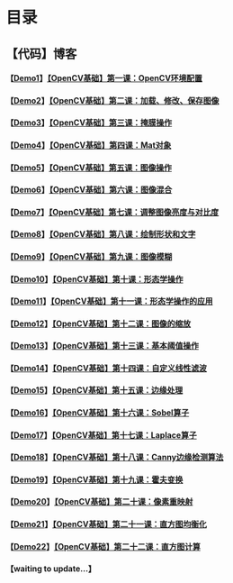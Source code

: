 # 目录

## 【代码】博客

#### 【[Demo1](https://github.com/x-jeff/OpenCV_Code_Demo/tree/master/Demo1)】[【OpenCV基础】第一课：OpenCV环境配置](http://shichaoxin.com/2019/01/19/OpenCV基础-第一课-OpenCV环境配置/)

#### 【[Demo2](https://github.com/x-jeff/OpenCV_Code_Demo/tree/master/Demo2)】[【OpenCV基础】第二课：加载、修改、保存图像](http://shichaoxin.com/2019/04/01/OpenCV基础-第二课-加载-修改-保存图像/)

#### 【[Demo3](https://github.com/x-jeff/OpenCV_Code_Demo/tree/master/Demo3)】[【OpenCV基础】第三课：掩膜操作](http://shichaoxin.com/2019/06/02/OpenCV基础-第三课-掩膜操作/)

#### 【[Demo4](https://github.com/x-jeff/OpenCV_Code_Demo/tree/master/Demo4)】[【OpenCV基础】第四课：Mat对象](http://shichaoxin.com/2019/08/06/OpenCV基础-第四课-Mat对象/)

#### 【[Demo5](https://github.com/x-jeff/OpenCV_Code_Demo/tree/master/Demo5)】[【OpenCV基础】第五课：图像操作](http://shichaoxin.com/2019/09/10/OpenCV基础-第五课-图像操作/)

#### 【[Demo6](https://github.com/x-jeff/OpenCV_Code_Demo/tree/master/Demo6)】[【OpenCV基础】第六课：图像混合](http://shichaoxin.com/2019/11/12/OpenCV基础-第六课-图像混合/)

#### 【[Demo7](https://github.com/x-jeff/OpenCV_Code_Demo/tree/master/Demo7)】[【OpenCV基础】第七课：调整图像亮度与对比度](http://shichaoxin.com/2020/01/07/OpenCV基础-第七课-调整图像亮度与对比度/)

#### 【[Demo8](https://github.com/x-jeff/OpenCV_Code_Demo/tree/master/Demo8)】[【OpenCV基础】第八课：绘制形状和文字](http://shichaoxin.com/2020/02/05/OpenCV基础-第八课-绘制形状和文字/)

#### 【[Demo9](https://github.com/x-jeff/OpenCV_Code_Demo/tree/master/Demo9)】[【OpenCV基础】第九课：图像模糊](http://shichaoxin.com/2020/03/03/OpenCV基础-第九课-图像模糊/)

#### 【[Demo10](https://github.com/x-jeff/OpenCV_Code_Demo/tree/master/Demo10)】[【OpenCV基础】第十课：形态学操作](http://shichaoxin.com/2020/04/08/OpenCV基础-第十课-形态学操作/)

#### 【[Demo11](https://github.com/x-jeff/OpenCV_Code_Demo/tree/master/Demo11)】[【OpenCV基础】第十一课：形态学操作的应用](http://shichaoxin.com/2020/05/23/OpenCV基础-第十一课-形态学操作的应用/)

#### 【[Demo12](https://github.com/x-jeff/OpenCV_Code_Demo/tree/master/Demo12)】[【OpenCV基础】第十二课：图像的缩放](http://shichaoxin.com/2020/07/15/OpenCV基础-第十二课-图像的缩放/)

#### 【[Demo13](https://github.com/x-jeff/OpenCV_Code_Demo/tree/master/Demo13)】[【OpenCV基础】第十三课：基本阈值操作](http://shichaoxin.com/2020/08/24/OpenCV基础-第十三课-基本阈值操作/)

#### 【[Demo14](https://github.com/x-jeff/OpenCV_Code_Demo/tree/master/Demo14)】[【OpenCV基础】第十四课：自定义线性滤波](http://shichaoxin.com/2020/10/17/OpenCV基础-第十四课-自定义线性滤波/)

#### 【[Demo15](https://github.com/x-jeff/OpenCV_Code_Demo/tree/master/Demo15)】[【OpenCV基础】第十五课：边缘处理](http://shichaoxin.com/2020/12/11/OpenCV基础-第十五课-边缘处理/)

#### 【[Demo16](https://github.com/x-jeff/OpenCV_Code_Demo/tree/master/Demo16)】[【OpenCV基础】第十六课：Sobel算子](http://shichaoxin.com/2021/03/01/OpenCV基础-第十六课-Sobel算子/)

#### 【[Demo17](https://github.com/x-jeff/OpenCV_Code_Demo/tree/master/Demo17)】[【OpenCV基础】第十七课：Laplace算子](http://shichaoxin.com/2021/04/16/OpenCV基础-第十七课-Laplace算子/)

#### 【[Demo18](https://github.com/x-jeff/OpenCV_Code_Demo/tree/master/Demo18)】[【OpenCV基础】第十八课：Canny边缘检测算法](http://shichaoxin.com/2021/05/17/OpenCV基础-第十八课-Canny边缘检测算法/)

#### 【[Demo19](https://github.com/x-jeff/OpenCV_Code_Demo/tree/master/Demo19)】[【OpenCV基础】第十九课：霍夫变换](http://shichaoxin.com/2021/06/14/OpenCV基础-第十九课-霍夫变换/)

#### 【[Demo20](https://github.com/x-jeff/OpenCV_Code_Demo/tree/master/Demo20)】[【OpenCV基础】第二十课：像素重映射](http://shichaoxin.com/2021/06/29/OpenCV基础-第二十课-像素重映射/)

#### 【[Demo21](https://github.com/x-jeff/OpenCV_Code_Demo/tree/master/Demo21)】[【OpenCV基础】第二十一课：直方图均衡化](http://shichaoxin.com/2021/07/19/OpenCV基础-第二十一课-直方图均衡化/)

#### 【[Demo22](https://github.com/x-jeff/OpenCV_Code_Demo/tree/master/Demo22)】[【OpenCV基础】第二十二课：直方图计算](http://shichaoxin.com/2021/08/02/OpenCV基础-第二十二课-直方图计算/)

#### 【waiting to update...】